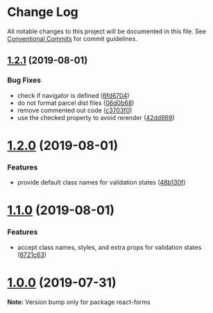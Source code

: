 # Change Log

All notable changes to this project will be documented in this file.
See [Conventional Commits](https://conventionalcommits.org) for commit guidelines.

## [1.2.1](https://github.com/rzane/react-baseline-inputs/compare/v1.2.0...v1.2.1) (2019-08-01)


### Bug Fixes

* check if navigator is defined ([6fd6704](https://github.com/rzane/react-baseline-inputs/commit/6fd6704))
* do not format parcel dist files ([06d0b68](https://github.com/rzane/react-baseline-inputs/commit/06d0b68))
* remove commented out code ([c3703f0](https://github.com/rzane/react-baseline-inputs/commit/c3703f0))
* use the checked property to avoid rerender ([42dd869](https://github.com/rzane/react-baseline-inputs/commit/42dd869))





# [1.2.0](https://github.com/rzane/react-baseline-inputs/compare/v1.1.0...v1.2.0) (2019-08-01)


### Features

* provide default class names for validation states ([48b130f](https://github.com/rzane/react-baseline-inputs/commit/48b130f))





# [1.1.0](https://github.com/rzane/react-baseline-inputs/compare/v1.0.0...v1.1.0) (2019-08-01)


### Features

* accept class names, styles, and extra props for validation states ([6721c63](https://github.com/rzane/react-baseline-inputs/commit/6721c63))





# [1.0.0](https://github.com/rzane/react-baseline-inputs/compare/v0.6.12...v1.0.0) (2019-07-31)

**Note:** Version bump only for package react-forms
